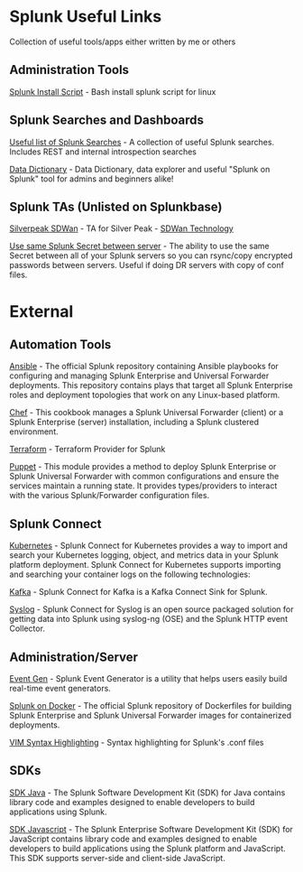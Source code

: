 # Splunk Useful Links
Collection of useful tools/apps either written by me or others


## Administration Tools
[Splunk Install Script](https://github.com/johnciavarella/splunk_install) - Bash install splunk script for linux

## Splunk Searches and Dashboards
[Useful list of Splunk Searches](https://github.com/johnciavarella/splunk-searches) - A collection of useful Splunk searches. Includes REST and internal introspection searches

[Data Dictionary](https://github.com/johnciavarella/splunk-data-dictionary) - Data Dictionary, data explorer and useful "Splunk on Splunk" tool for admins and beginners alike!

## Splunk TAs (Unlisted on Splunkbase)
[Silverpeak SDWan](https://github.com/johnciavarella/TA_Silverpeak_SDWAN) - TA for Silver Peak - [SDWan Technology](https://www.silver-peak.com/)

[Use same Splunk Secret between server](https://hurricanelabs.com/splunk-tutorials/update-splunk-secret-without-breaking-your-production-environment/) - The ability to use the same Secret between all of your Splunk servers so you can rsync/copy encrypted passwords between servers. Useful if doing DR servers with copy of conf files.

# External

## Automation Tools

[Ansible](https://github.com/splunk/splunk-ansible) - The official Splunk repository containing Ansible playbooks for configuring and managing Splunk Enterprise and Universal Forwarder deployments. This repository contains plays that target all Splunk Enterprise roles and deployment topologies that work on any Linux-based platform.

[Chef](https://github.com/sous-chefs/chef-splunk) - This cookbook manages a Splunk Universal Forwarder (client) or a Splunk Enterprise (server) installation, including a Splunk clustered environment.

[Terraform](https://github.com/splunk/terraform-provider-splunk) - Terraform Provider for Splunk

[Puppet](https://github.com/voxpupuli/puppet-splunk) - This module provides a method to deploy Splunk Enterprise or Splunk Universal Forwarder with common configurations and ensure the services maintain a running state. It provides types/providers to interact with the various Splunk/Forwarder configuration files.

## Splunk Connect

[Kubernetes](https://github.com/splunk/splunk-connect-for-kubernetes) - Splunk Connect for Kubernetes provides a way to import and search your Kubernetes logging, object, and metrics data in your Splunk platform deployment. Splunk Connect for Kubernetes supports importing and searching your container logs on the following technologies:

[Kafka](https://github.com/splunk/kafka-connect-splunk) - Splunk Connect for Kafka is a Kafka Connect Sink for Splunk.

[Syslog](https://github.com/splunk/splunk-connect-for-syslog) - Splunk Connect for Syslog is an open source packaged solution for getting data into Splunk using syslog-ng (OSE) and the Splunk HTTP event Collector.

## Administration/Server
[Event Gen](https://github.com/splunk/eventgen) - Splunk Event Generator is a utility that helps users easily build real-time event generators.

[Splunk on Docker](https://github.com/splunk/docker-splunk) -  The official Splunk repository of Dockerfiles for building Splunk Enterprise and Splunk Universal Forwarder images for containerized deployments.

[VIM Syntax Highlighting](https://github.com/yorokobi/vim-splunk) - Syntax highlighting for Splunk's .conf files


## SDKs

[SDK Java](https://github.com/splunk/splunk-sdk-java) - The Splunk Software Development Kit (SDK) for Java contains library code and examples designed to enable developers to build applications using Splunk.

[SDK Javascript](https://github.com/splunk/splunk-sdk-javascript) - The Splunk Enterprise Software Development Kit (SDK) for JavaScript contains library code and examples designed to enable developers to build applications using the Splunk platform and JavaScript. This SDK supports server-side and client-side JavaScript.
